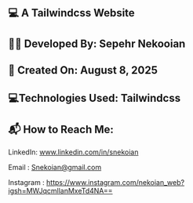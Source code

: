 ## 💻 A Tailwindcss Website

## 👨‍💻 Developed By: Sepehr Nekooian

## 📅 Created On: August 8, 2025

## 💻Technologies Used: Tailwindcss

## 📬 How to Reach Me:

LinkedIn: www.linkedin.com/in/snekoian

Email : Snekoian@gmail.com

Instagram : https://www.instagram.com/nekoian_web?igsh=MWJqcmllanMxeTd4NA==
